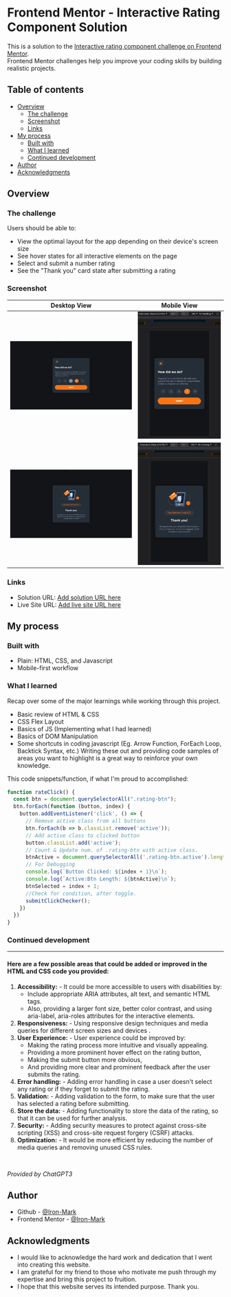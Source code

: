 # Frontend Mentor - Interactive Rating Component Solution

This is a solution to the [Interactive rating component challenge on Frontend Mentor](https://www.frontendmentor.io/challenges/interactive-rating-component-koxpeBUmI). <br>
Frontend Mentor challenges help you improve your coding skills by building realistic projects. 

## Table of contents

- [Overview](#overview)
  - [The challenge](#the-challenge)
  - [Screenshot](#screenshot)
  - [Links](#links)
- [My process](#my-process)
  - [Built with](#built-with)
  - [What I learned](#what-i-learned)
  - [Continued development](#continued-development)
- [Author](#author)
- [Acknowledgments](#acknowledgments)


## Overview

### The challenge

Users should be able to:

- View the optimal layout for the app depending on their device's screen size
- See hover states for all interactive elements on the page
- Select and submit a number rating
- See the "Thank you" card state after submitting a rating

### Screenshot

| Desktop View | Mobile View |
|---------|---------|
| ![](design-finished/Finished-Desktop-20230120_130628.png) | ![](design-finished/Finished-Mobile-20230120_130732.png) |
| ![](design-finished/Finished-Desktop-20230120_130648.png) | ![](design-finished/Finished-Mobile-20230120_130753.png) |

### Links

- Solution URL: [Add solution URL here](https://your-solution-url.com)
- Live Site URL: [Add live site URL here](https://your-live-site-url.com)

## My process

### Built with
- Plain: HTML, CSS, and Javascript 
- Mobile-first workflow

### What I learned

Recap over some of the major learnings while working through this project.
- Basic review of HTML & CSS
- CSS Flex Layout
- Basics of JS (Implementing what I had learned)
- Basics of DOM Manipulation
- Some shortcuts in coding javascript (Eg. Arrow Function, ForEach Loop, Backtick Syntax, etc.)
Writing these out and providing code samples of areas you want to highlight is a great way to reinforce your own knowledge.

This code snippets/function, if what I'm proud to accomplished:

```js
function rateClick() {
  const btn = document.querySelectorAll(".rating-btn");
  btn.forEach(function (button, index) {
    button.addEventListener('click', () => {
      // Remove active class from all buttons
      btn.forEach(b => b.classList.remove('active'));
      // Add active class to clicked button
      button.classList.add('active');
      // Count & Update num. of .rating-btn with active class.
      btnActive = document.querySelectorAll('.rating-btn.active').length;
      // For Debugging
      console.log(`Button Clicked: ${index + 1}\n`);
      console.log(`Active:Btn Length: ${btnActive}\n`);
      btnSelected = index + 1;
      //Check for condition, after toggle.
      submitClickChecker();
    })
  })
}
```

### Continued development
<hr>

#### Here are a few possible areas that could be added or improved in the HTML and CSS code you provided:
1. **Accessibility:** - It could be more accessible to users with disabilities by:
    - Include appropriate ARIA attributes, alt text, and semantic HTML tags. 
    - Also, providing a larger font size, better color contrast, and using aria-label, aria-roles attributes for the interactive elements.
2. **Responsiveness:** - Using responsive design techniques and media queries for different screen sizes and devices .
3. **User Experience:** - User experience could be improved by: 
    - Making the rating process more intuitive and visually appealing. 
    - Providing a more prominent hover effect on the rating button, 
    - Making the submit button more obvious, 
    - And providing more clear and prominent feedback after the user submits the rating.
4. **Error handling:** - Adding error handling in case a user doesn't select any rating or if they forget to submit the rating.
5. **Validation:** - Adding validation to the form, to make sure that the user has selected a rating before submitting.
6. **Store the data:** - Adding functionality to store the data of the rating, so that it can be used for further analysis.
7. **Security:** - Adding security measures to protect against cross-site scripting (XSS) and cross-site request forgery (CSRF) attacks.
8. **Optimization:** - It would be more efficient by reducing the number of media queries and removing unused CSS rules.

<br>

_Provided by ChatGPT3_

## Author
- Github - [@Iron-Mark](https://github.com/Iron-Mark)
- Frontend Mentor - [@Iron-Mark](https://www.frontendmentor.io/profile/Iron-Mark)

## Acknowledgments
- I would like to acknowledge the hard work and dedication that I went into creating this website. 
- I am grateful for my friend to those who motivate me push through my expertise and bring this project to fruition. 
- I hope that this website serves its intended purpose. Thank you.
